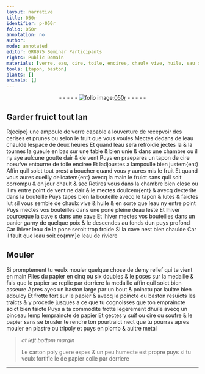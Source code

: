 ```yaml
---
layout: narrative
title: 050r
identifier: p-050r
folio: 050r
annotation: no
author:
mode: annotated
editor: GR8975 Seminar Participants
rights: Public Domain
materials: [verre, eau, cire, toile, enciree, chaulx vive, huile, eau de riviere, papier, suif, soufre, plastre, tripoly, plomb, metal, carton]
tools: [tapon, baston]
plants: []
animals: []
---
```


<div class="folio" align="center">- - - - - <a href="http://gallica.bnf.fr/ark:/12148/btv1b10500001g/f105.image" target="_blank"><img src="https://cu-mkp.github.io/2017-workshop-edition/assets/photo-icon.png" alt="folio image: " style="display:inline-block; margin-bottom:-3px;"/>050r</a> - - - - - </div>  
  

## Garder fruict tout lan

 
R{ecipe} une ampoule de <span class="m">verre</span> capable a louverture de recepvoir
 des cerises et prunes ou selon le fruit que vous voules
 Mectes dedans de l<span class="m">eau</span> chaulde lespace de deux heures
 Et quand l<span class="m">eau</span> sera refroidie jectes la & la tournes
 la gueule en bas sur une table & bien unie & dans une
 chambre ou il ny aye aulcune goutte dair & de vent Puys
 en praepares un tapon de <span class="m">cire</span> noeufve entourne de <span class="m">toile</span>
 <span class="m">enciree</span> Et ladjoustes a lampoulle bien justem{ent} Affin quil
 soict tout prest a boucher quand vous y aures mis le fruit
 Et quand vous aures cueilly delicatem{ent} avecq la main le
 fruict sans quil soit corrompu & en jour chault & sec Retires
 vous dans la chambre bien close ou il ny entre point de vent
 ne dair & le mectes doulcem{ent} & avecq dexterite dans la
 bouteille Puys tapes bien la bouteille avecq le <span class="tl">tapon</span>
 & lutes & faictes lut sil vous semble de <span class="m">chaulx vive</span> &
 <span class="m">huile</span> & en sorte que l<span class="m">eau</span> ny entre point Puys mectes
 vos bouteilles dans une pone pleine d<span class="m">eau</span> leste Et lhiver
 pourceque la cave s dans une cave Et lhiver mectes vos
 bouteilles dans un panier garny de quelque poix & le descendes
 au fonds dun puys profond Car lhiver l<span class="m">eau</span> de la pone
 seroit trop froide Si la cave nest bien chaulde Car il
 fault que l<span class="m">eau</span> soit co{mm}e l<span class="m">eau de riviere</span>
 
 
  

## Mouler

 
Si promptement tu veulx mouler quelque chose de demy relief
 qui te vient en main Plies du <span class="m">papier</span> en cinq ou six doubles
 & le poses sur la medaille & fais que le <span class="m">papier</span> se replie par
 derriere la medaille affin quil soict bien asseure Apres ayes un
 <span class="tl">baston</span> large par un bout & poinctu par laultre bien adoulcy
 Et frotte fort sur le <span class="m">papier</span> & avecq la poincte du <span class="tl">baston</span> resuicts
 les traicts & y procede jusques a ce que tu cognoisses que ton
 empraincte soict bien faicte Puys a ta commodite frotte
 legerement d<span class="m">huile</span> avecq un pinceau lemp lempraincte de <span class="m">papier</span>
 Et gectes y <span class="m">suif</span> ou <span class="m">cire</span> ou <span class="m">soufre</span> & le <span class="m">papier</span> sans se
 brusler te rendre ton pourtraict nect que tu pourras apres
 mouler en <span class="m">plastre</span> ou <span class="m">tripoly</span> et puys en <span class="m">plomb</span> & aultre <span class="m">metal</span>
 
> *at left bottom margin*
> 
>  Le <span class="m">carton</span> poly
 guere espes & un
 peu humecte est
 propre puys si tu
 veulx fortifie le
 de <span class="m">papier</span> colle
 par derriere
 
 ________________